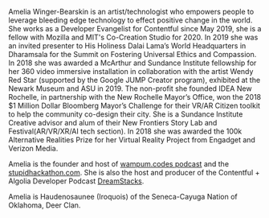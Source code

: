 Amelia Winger-Bearskin is an artist/technologist who empowers people to leverage bleeding edge technology to effect positive change in the world. She works as a Developer Evangelist for Contentful since May 2019, she is a fellow with Mozilla and MIT's Co-Creation Studio for 2020. In 2019 she was an invited presenter to His Holiness Dalai Lama’s World Headquarters in Dharamsala for the Summit on Fostering Universal Ethics and Compassion. In 2018 she was awarded a McArthur and Sundance Institute fellowship for her 360 video immersive installation in collaboration with the artist Wendy Red Star (supported by the Google JUMP Creator program), exhibited at the Newark Museum and ASU in 2019. The non-profit she founded IDEA New Rochelle, in partnership with the New Rochelle Mayor’s Office, won the 2018 \$1 Million Dollar Bloomberg Mayor’s Challenge for their VR/AR Citizen toolkit to help the community co-design their city. She is a Sundance Institute Creative advisor and alum of their New Frontiers Story Lab and Festival(AR/VR/XR/AI tech section). In 2018 she was awarded the 100k Alternative Realities Prize for her Virtual Reality Project from Engadget and Verizon Media.

Amelia is the founder and host of [wampum.codes podcast](http://wampum.codes) and the [stupidhackathon.com](http://www.stupidhackathon.com).  She is also the host and producer of the Contentful + Algolia Developer Podcast [DreamStacks](http://dreamstacks.buzzsprout.com).

Amelia is Haudenosaunee (Iroquois) of the Seneca-Cayuga Nation of Oklahoma, Deer Clan.
